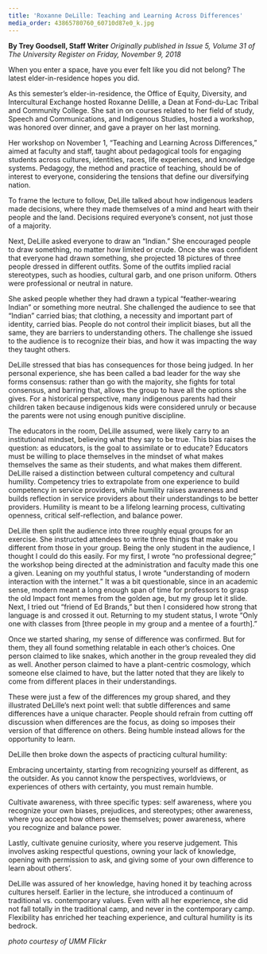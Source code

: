 ```yaml
---
title: 'Roxanne DeLille: Teaching and Learning Across Differences'
media_order: 43865780760_60710d87e0_k.jpg
---
```


**By Trey Goodsell, Staff Writer** _Originally published in Issue 5, Volume 31 of The University Register on Friday, November 9, 2018_

When you enter a space, have you ever felt like you did not belong? The latest elder-in-residence hopes you did.

As this semester’s elder-in-residence, the Office of Equity, Diversity, and Intercultural Exchange hosted Roxanne Delille, a Dean at Fond-du-Lac Tribal and Community College. She sat in on courses related to her field of study, Speech and Communications, and Indigenous Studies, hosted a workshop, was honored over dinner, and gave a prayer on her last morning. 

Her workshop on November 1, “Teaching and Learning Across Differences,” aimed at faculty and staff, taught about pedagogical tools for engaging students across cultures, identities, races, life experiences, and knowledge systems. Pedagogy, the method and practice of teaching, should be of interest to everyone, considering the tensions that define our diversifying nation. 

To frame the lecture to follow, DeLille talked about how indigenous leaders made decisions, where they made themselves of a mind and heart with their people and the land. Decisions required everyone’s consent, not just those of a majority. 

Next, DeLille asked everyone to draw an “Indian.” She encouraged people to draw something, no matter how limited or crude. Once she was confident that everyone had drawn something, she projected 18 pictures of three people dressed in different outfits. Some of the outfits implied racial stereotypes, such as hoodies, cultural garb, and one prison uniform. Others were professional or neutral in nature. 

She asked people whether they had drawn a typical “feather-wearing Indian” or something more neutral. She challenged the audience to see that “Indian” carried bias; that clothing, a necessity and important part of identity, carried bias. People do not control their implicit biases, but all the same, they are barriers to understanding others. The challenge she issued to the audience is to recognize their bias, and how it was impacting the way they taught others. 

DeLille stressed that bias has consequences for those being judged. In her personal experience, she has been called a bad leader for the way she forms consensus: rather than go with the majority, she fights for total consensus, and barring that, allows the group to have all the options she gives. For a historical perspective, many indigenous parents had their children taken because indigenous kids were considered unruly or because the parents were not using enough punitive discipline. 

The educators in the room, DeLille assumed, were likely carry to an institutional mindset, believing what they say to be true. This bias raises the question: as educators, is the goal to assimilate or to educate? Educators must be willing to place themselves in the mindset of what makes themselves the same as their students, and what makes them different. 
DeLille raised a distinction between cultural competency and cultural humility. Competency tries to extrapolate from one experience to build competency in service providers, while humility raises awareness and builds reflection in service providers about their understandings to be better providers. Humility is meant to be a lifelong learning process, cultivating openness, critical self-reflection, and balance power. 

DeLille then split the audience into three roughly equal groups for an exercise. She instructed attendees to write three things that make you different from those in your group. Being the only student in the audience, I thought I could do this easily. For my first, I wrote “no professional degree;” the workshop being directed at the administration and faculty made this one a given. Leaning on my youthful status, I wrote “understanding of modern interaction with the internet.” It was a bit questionable, since in an academic sense, modern meant a long enough span of time for professors to grasp the old Impact font memes from the golden age, but my group let it slide. Next, I tried out “friend of Ed Brands,” but then I considered how strong that language is and crossed it out. Returning to my student status, I wrote “Only one with classes from [three people in my group and a mentee of a fourth].” 

Once we started sharing, my sense of difference was confirmed. But for them, they all found something relatable in each other’s choices. One person claimed to like snakes, which another in the group revealed they did as well. Another person claimed to have a plant-centric cosmology, which someone else claimed to have, but the latter noted that they are likely to come from different places in their understandings. 

These were just a few of the differences my group shared, and they illustrated DeLille’s next point well: that subtle differences and same differences have a unique character. People should refrain from cutting off discussion when differences are the focus, as doing so imposes their version of that difference on others. Being humble instead allows for the opportunity to learn. 

DeLille then broke down the aspects of practicing cultural humility: 

Embracing uncertainty, starting from recognizing yourself as different, as the outsider. As you cannot know the perspectives, worldviews, or experiences of others with certainty, you must remain humble. 

Cultivate awareness, with three specific types: self awareness, where you recognize your own biases, prejudices, and stereotypes; other awareness, where you accept how others see themselves; power awareness, where you recognize and balance power. 

Lastly, cultivate genuine curiosity, where you reserve judgement. This involves asking respectful questions, owning your lack of knowledge, opening with permission to ask, and giving some of your own difference to learn about others’. 

DeLille was assured of her knowledge, having honed it by teaching across cultures herself. Earlier in the lecture, she introduced a continuum of traditional vs. contemporary values. Even with all her experience, she did not fall totally in the traditional camp, and never in the contemporary camp. Flexibility has enriched her teaching experience, and cultural humility is its bedrock. 

_photo courtesy of UMM Flickr_
